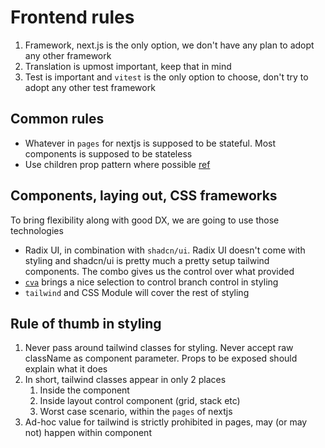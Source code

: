 # Frontend rules

1. Framework, next.js is the only option, we don't have any plan to adopt any other framework
2. Translation is upmost important, keep that in mind
3. Test is important and `vitest` is the only option to choose, don't try to adopt any other test framework

## Common rules

- Whatever in `pages` for nextjs is supposed to be stateful. Most components is supposed to be stateless
- Use children prop pattern where possible [ref](https://www.craftvalue.io/blog/react-children-prop-pattern)

## Components, laying out, CSS frameworks

To bring flexibility along with good DX, we are going to use those technologies

- Radix UI, in combination with `shadcn/ui`. Radix UI doesn't come with styling and shadcn/ui is pretty much a pretty setup tailwind components. The combo gives us the control over what provided
- [`cva`](https://cva.style/docs) brings a nice selection to control branch control in styling
- `tailwind` and CSS Module will cover the rest of styling

## Rule of thumb in styling

1. Never pass around tailwind classes for styling. Never accept raw className as component parameter. Props to be exposed should explain what it does
2. In short, tailwind classes appear in only 2 places
   1. Inside the component
   2. Inside layout control component (grid, stack etc)
   3. Worst case scenario, within the `pages` of nextjs
3. Ad-hoc value for tailwind is strictly prohibited in pages, may (or may not) happen within component